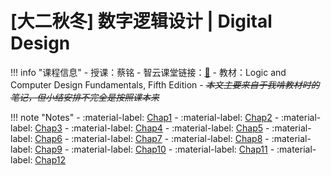 # [大二秋冬] 数字逻辑设计 | Digital Design

!!! info "课程信息"
    - 授课：蔡铭
    - 智云课堂链接：[🔗](https://classroom.zju.edu.cn/coursedetail?course_id=46608&tenant_code=112)
    - 教材：Logic and Computer Design Fundamentals, Fifth Edition
    - ~~*本文主要来自于我啃教材时的笔记，但小结安排不完全是按照课本来*~~

!!! note "Notes"
    - :material-label: [Chap1](Chap01.md)
    - :material-label: [Chap2](Chap02.md)
    - :material-label: [Chap3](Chap03.md)
    - :material-label: [Chap4](Chap04.md)
    - :material-label: [Chap5](Chap05.md)
    - :material-label: [Chap6](Chap06.md)
    - :material-label: [Chap7](Chap07.md)
    - :material-label: [Chap8](Chap08.md)
    - :material-label: [Chap9](Chap09.md)
    - :material-label: [Chap10](Chap10.md)
    - :material-label: [Chap11](Chap11.md)
    - :material-label: [Chap12](Chap12.md)
